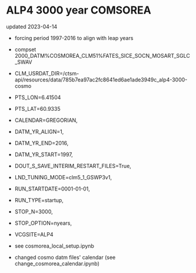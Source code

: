 # ALP4 3000 year COMSOREA

updated 2023-04-14

- forcing period 1997-2016 to align with leap years
- compset 2000_DATM%COSMOREA_CLM51%FATES_SICE_SOCN_MOSART_SGLC_SWAV

- CLM_USRDAT_DIR=/ctsm-api/resources/data/785b7ea97ac2fc8641ed6ae1ade3949c_alp4-3000-cosmo
- PTS_LON=6.41504
- PTS_LAT=60.9335
- CALENDAR=GREGORIAN,
- DATM_YR_ALIGN=1,
- DATM_YR_END=2016,
- DATM_YR_START=1997,
- DOUT_S_SAVE_INTERIM_RESTART_FILES=True,
- LND_TUNING_MODE=clm5_1_GSWP3v1,
- RUN_STARTDATE=0001-01-01,
- RUN_TYPE=startup,
- STOP_N=3000,
- STOP_OPTION=nyears,
- VCGSITE=ALP4

- see cosmorea_local_setup.ipynb
- changed cosmo datm files' calendar (see change_cosmorea_calendar.ipynb)